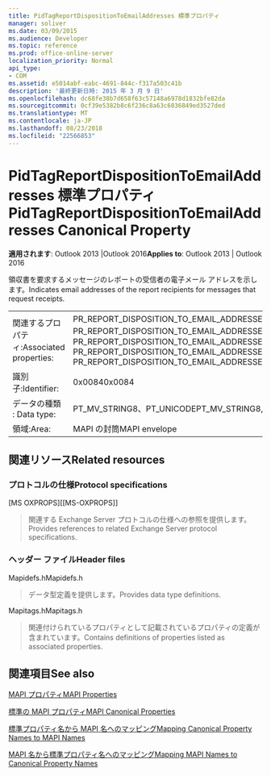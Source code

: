 ```yaml
---
title: PidTagReportDispositionToEmailAddresses 標準プロパティ
manager: soliver
ms.date: 03/09/2015
ms.audience: Developer
ms.topic: reference
ms.prod: office-online-server
localization_priority: Normal
api_type:
- COM
ms.assetid: e5014abf-eabc-4691-844c-f317a503c41b
description: '最終更新日時: 2015 年 3 月 9 日'
ms.openlocfilehash: dc68fe38b7d658f63c57148a6978d1832bfe82da
ms.sourcegitcommit: 0cf39e5382b8c6f236c8a63c6036849ed3527ded
ms.translationtype: MT
ms.contentlocale: ja-JP
ms.lasthandoff: 08/23/2018
ms.locfileid: "22566853"
---
```

# <a name="pidtagreportdispositiontoemailaddresses-canonical-property"></a><span data-ttu-id="2806e-103">PidTagReportDispositionToEmailAddresses 標準プロパティ</span><span class="sxs-lookup"><span data-stu-id="2806e-103">PidTagReportDispositionToEmailAddresses Canonical Property</span></span>

  
  
<span data-ttu-id="2806e-104">**適用されます**: Outlook 2013 |Outlook 2016</span><span class="sxs-lookup"><span data-stu-id="2806e-104">**Applies to**: Outlook 2013 | Outlook 2016</span></span> 
  
<span data-ttu-id="2806e-105">領収書を要求するメッセージのレポートの受信者の電子メール アドレスを示します。</span><span class="sxs-lookup"><span data-stu-id="2806e-105">Indicates email addresses of the report recipients for messages that request receipts.</span></span>
  
|||
|:-----|:-----|
|<span data-ttu-id="2806e-106">関連するプロパティ:</span><span class="sxs-lookup"><span data-stu-id="2806e-106">Associated properties:</span></span>  <br/> |<span data-ttu-id="2806e-107">PR_REPORT_DISPOSITION_TO_EMAIL_ADDRESSES、PR_REPORT_DISPOSITION_TO_EMAIL_ADDRESSES_A、PR_REPORT_DISPOSITION_TO_EMAIL_ADDRESSES_W</span><span class="sxs-lookup"><span data-stu-id="2806e-107">PR_REPORT_DISPOSITION_TO_EMAIL_ADDRESSES, PR_REPORT_DISPOSITION_TO_EMAIL_ADDRESSES_A, PR_REPORT_DISPOSITION_TO_EMAIL_ADDRESSES_W</span></span>  <br/> |
|<span data-ttu-id="2806e-108">識別子:</span><span class="sxs-lookup"><span data-stu-id="2806e-108">Identifier:</span></span>  <br/> |<span data-ttu-id="2806e-109">0x0084</span><span class="sxs-lookup"><span data-stu-id="2806e-109">0x0084</span></span>  <br/> |
|<span data-ttu-id="2806e-110">データの種類 : </span><span class="sxs-lookup"><span data-stu-id="2806e-110">Data type:</span></span>  <br/> |<span data-ttu-id="2806e-111">PT_MV_STRING8、PT_UNICODE</span><span class="sxs-lookup"><span data-stu-id="2806e-111">PT_MV_STRING8, PT_UNICODE</span></span>  <br/> |
|<span data-ttu-id="2806e-112">領域:</span><span class="sxs-lookup"><span data-stu-id="2806e-112">Area:</span></span>  <br/> |<span data-ttu-id="2806e-113">MAPI の封筒</span><span class="sxs-lookup"><span data-stu-id="2806e-113">MAPI envelope</span></span>  <br/> |
   
## <a name="related-resources"></a><span data-ttu-id="2806e-114">関連リソース</span><span class="sxs-lookup"><span data-stu-id="2806e-114">Related resources</span></span>

### <a name="protocol-specifications"></a><span data-ttu-id="2806e-115">プロトコルの仕様</span><span class="sxs-lookup"><span data-stu-id="2806e-115">Protocol specifications</span></span>

<span data-ttu-id="2806e-116">[MS OXPROPS]</span><span class="sxs-lookup"><span data-stu-id="2806e-116">[[MS-OXPROPS]]</span></span> 
  
> <span data-ttu-id="2806e-117">関連する Exchange Server プロトコルの仕様への参照を提供します。</span><span class="sxs-lookup"><span data-stu-id="2806e-117">Provides references to related Exchange Server protocol specifications.</span></span>
    
### <a name="header-files"></a><span data-ttu-id="2806e-118">ヘッダー ファイル</span><span class="sxs-lookup"><span data-stu-id="2806e-118">Header files</span></span>

<span data-ttu-id="2806e-119">Mapidefs.h</span><span class="sxs-lookup"><span data-stu-id="2806e-119">Mapidefs.h</span></span>
  
> <span data-ttu-id="2806e-120">データ型定義を提供します。</span><span class="sxs-lookup"><span data-stu-id="2806e-120">Provides data type definitions.</span></span>
    
<span data-ttu-id="2806e-121">Mapitags.h</span><span class="sxs-lookup"><span data-stu-id="2806e-121">Mapitags.h</span></span>
  
> <span data-ttu-id="2806e-122">関連付けられているプロパティとして記載されているプロパティの定義が含まれています。</span><span class="sxs-lookup"><span data-stu-id="2806e-122">Contains definitions of properties listed as associated properties.</span></span>
    
## <a name="see-also"></a><span data-ttu-id="2806e-123">関連項目</span><span class="sxs-lookup"><span data-stu-id="2806e-123">See also</span></span>



[<span data-ttu-id="2806e-124">MAPI プロパティ</span><span class="sxs-lookup"><span data-stu-id="2806e-124">MAPI Properties</span></span>](mapi-properties.md)
  
[<span data-ttu-id="2806e-125">標準の MAPI プロパティ</span><span class="sxs-lookup"><span data-stu-id="2806e-125">MAPI Canonical Properties</span></span>](mapi-canonical-properties.md)
  
[<span data-ttu-id="2806e-126">標準プロパティ名から MAPI 名へのマッピング</span><span class="sxs-lookup"><span data-stu-id="2806e-126">Mapping Canonical Property Names to MAPI Names</span></span>](mapping-canonical-property-names-to-mapi-names.md)
  
[<span data-ttu-id="2806e-127">MAPI 名から標準プロパティ名へのマッピング</span><span class="sxs-lookup"><span data-stu-id="2806e-127">Mapping MAPI Names to Canonical Property Names</span></span>](mapping-mapi-names-to-canonical-property-names.md)

